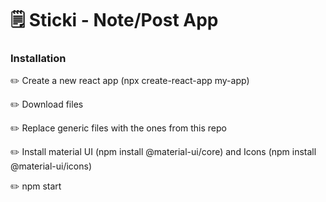 # 🗒 Sticki - Note/Post App

### Installation

✏️ Create a new react app (npx create-react-app my-app)

✏️ Download files

✏️ Replace generic files with the ones from this repo

✏️ Install material UI (npm install @material-ui/core) and Icons (npm install @material-ui/icons)

✏️ npm start

